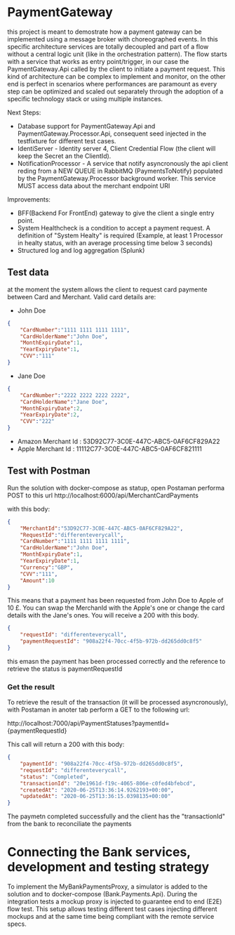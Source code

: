 # PaymentGateway
this project is meant to demostrate how a payment gateway can be implemented using a message broker with choreographed events. In this specific architecture services are totally decoupled and part of a flow without a central logic unit (like in the orchestration pattern). The flow starts with a service that works as entry point/trigger, in our case the PaymentGateway.Api called by the client to initiate a payment request. This kind of architecture can be complex to implement and monitor, on the other end is perfect in scenarios where performances are paramount as every step can be optimized and scaled out separately through the adoption of a specific technology stack or using multiple instances.

Next Steps:
* Database support for PaymentGateway.Api and PaymentGateway.Processor.Api, consequent seed injected in the testfixture for different test cases.
* IdentiServer - Identity server 4, Client Credential Flow (the client will keep the Secret an the ClientId).
* NotificationProcessor - A service that notify asyncronously the api client reding from a NEW QUEUE in RabbitMQ (PaymentsToNotify) populated by the PaymentGateway.Processor background worker. This service MUST access data about the merchant endpoint URI

Improvements:
* BFF(Backend For FrontEnd) gateway to give the client a single entry point.
* System Healthcheck is a condition to accept a payment request. A definition of "System Healty" is required (Example, at least 1 Processor in healty status, with an average processing time below 3 seconds)
* Structured log and log aggregation (Splunk)

## Test data
at the moment the system allows the client to request card paymente between Card and Merchant. Valid card details are:
* John Doe
```json
{
    "CardNumber":"1111 1111 1111 1111",
    "CardHolderName":"John Doe",
    "MonthExpiryDate":1,
    "YearExpiryDate":1,
    "CVV":"111"
}
```


* Jane Doe 
```json
{
    "CardNumber":"2222 2222 2222 2222",
    "CardHolderName":"Jane Doe",
    "MonthExpiryDate":2,
    "YearExpiryDate":2, 
    "CVV":"222"
}
``` 
* Amazon Merchant Id : 53D92C77-3C0E-447C-ABC5-0AF6CF829A22
* Apple  Merchant Id  : 11112C77-3C0E-447C-ABC5-0AF6CF821111

## Test with Postman
Run the solution with docker-compose as statup, open Postaman performa POST to this url 
http://localhost:6000/api/MerchantCardPayments

with this body:
```json
{
    "MerchantId":"53D92C77-3C0E-447C-ABC5-0AF6CF829A22",
    "RequestId":"differenteverycall",
    "CardNumber":"1111 1111 1111 1111",
    "CardHolderName":"John Doe",
    "MonthExpiryDate":1,
    "YearExpiryDate":1,
    "Currency":"GBP",
    "CVV":"111",
    "Amount":10
}
```
This means that a payment has been requested from John Doe to Apple of 10 £. You can swap the MerchanId
with the Apple's one or change the card details with the Jane's ones. You will receive a 200 with this body.
```json
{
    "requestId": "differenteverycall",
    "paymentRequestId": "908a22f4-70cc-4f5b-972b-dd265dd0c8f5"
}
```
this emasn the payment has been processed correctly and the reference to retrieve the status is paymentRequestId 
### Get the result
To retrieve the result of the transaction (it will be processed asyncronously), with Postaman in anoter tab perform a GET to the following url:

http://localhost:7000/api/PaymentStatuses?paymentId={paymentRequestId}

This call will return a 200 with this body:
```json
{
    "paymentId": "908a22f4-70cc-4f5b-972b-dd265dd0c8f5",
    "requestId": "differenteverycall",
    "status": "Completed",
    "transactionId": "20e1961d-f19c-4065-806e-c0fed4bfebcd",
    "createdAt": "2020-06-25T13:36:14.9262193+00:00",
    "updatedAt": "2020-06-25T13:36:15.0398135+00:00"
}
```
The paymetn completed successfully and the client has the "transactionId" from the bank to reconciliate the payments 

# Connecting the Bank services, development and testing strategy
To implement the MyBankPaymentsProxy, a simulator is added to the solution and to docker-compose (Bank.Payments.Api). During the integration tests a mockup proxy is injected to guarantee end to end (E2E) flow test. This setup allows testing different test cases injecting different mockups and at the same time being compliant with the remote service specs.

